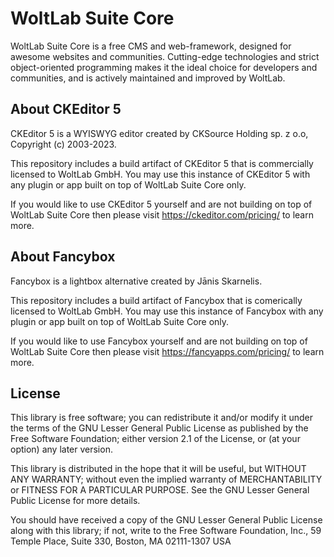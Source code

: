 # WoltLab Suite Core

WoltLab Suite Core is a free CMS and web-framework, designed for awesome websites and communities.
Cutting-edge technologies and strict object-oriented programming makes it the ideal choice for developers and communities, and is actively maintained and improved by WoltLab.

## About CKEditor 5

CKEditor 5 is a WYISWYG editor created by CKSource Holding sp. z o.o, Copyright (c) 2003-2023.

This repository includes a build artifact of CKEditor 5 that is commercially licensed to WoltLab GmbH.
You may use this instance of CKEditor 5 with any plugin or app built on top of WoltLab Suite Core only.

If you would like to use CKEditor 5 yourself and are not building on top of WoltLab Suite Core then please visit https://ckeditor.com/pricing/ to learn more.

## About Fancybox

Fancybox is a lightbox alternative created by Jānis Skarnelis.

This repository includes a build artifact of Fancybox that is comerically licensed to WoltLab GmbH.
You may use this instance of Fancybox with any plugin or app built on top of WoltLab Suite Core only.

If you would like to use Fancybox yourself and are not building on top of WoltLab Suite Core then please visit https://fancyapps.com/pricing/ to learn more.

## License

This library is free software; you can redistribute it and/or
modify it under the terms of the GNU Lesser General Public License
as published by the Free Software Foundation; either version 2.1
of the License, or (at your option) any later version.

This library is distributed in the hope that it will be useful,
but WITHOUT ANY WARRANTY; without even the implied warranty of
MERCHANTABILITY or FITNESS FOR A PARTICULAR PURPOSE. See the GNU
Lesser General Public License for more details.

You should have received a copy of the GNU Lesser General Public
License along with this library; if not, write to the Free Software
Foundation, Inc., 59 Temple Place, Suite 330, Boston, MA 02111-1307 USA
